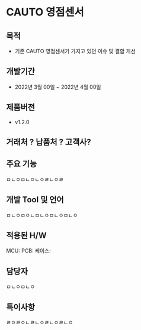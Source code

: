 # CAUTO 영점센서

## 목적

* 기존 CAUTO 영점센서가 가지고 있던 이슈 및 결함 개선

## 개발기간

* 2022년 3월 00일 ~ 2022년 4월 00일

## 제품버전

* v1.2.0

## 거래처 ? 납품처 ? 고객사?



## 주요 기능

ㅁㄴㅇㅁㄴㅇㄴㅇㄹㄴㅇㄹ

## 개발 Tool 및 언어

ㅁㄴㅇㅁㅇㄴㅁㄴㅇㅁㄴㅇㅁㄴㅇ

## 적용된 H/W

MCU: 
PCB:
케이스:

## 담당자

ㅁㄴㅇㅁㄴㅇ 

## 특이사항 

ㄹㅇㄹㅇㄴㄹㄴㅇㄹㄴㅇㄹㄴㅇ 


